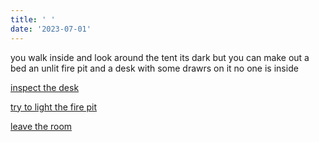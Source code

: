 ```yaml
---
title: ' '
date: '2023-07-01'
---
```


you walk inside and look around the tent its dark but you can make out a bed an unlit fire pit and a desk with some drawrs on it no one is inside 

[inspect the desk]()

[try to light the fire pit]()

[leave the room]()

